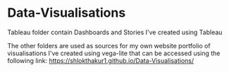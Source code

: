 # Data-Visualisations
Tableau folder contain Dashboards and Stories I've created using Tableau

The other folders are used as sources for my own website portfolio of visualisations I've created using vega-lite that can be accessed using the following link:
https://shlokthakur1.github.io/Data-Visualisations/
